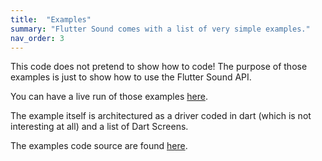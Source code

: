 ```yaml
---
title:  "Examples"
summary: "Flutter Sound comes with a list of very simple examples."
nav_order: 3
---
```


This code does not pretend to show how to code! The purpose of those examples is just to show how to use the Flutter Sound API.

You can have a live run of those examples [here](/live/index.html).

The example itself is architectured as a driver coded in dart (which is not interesting at all)
and a list of Dart Screens. 

The examples code source are found [here](https://github.com/Canardoux/taudio/tree/master/example/lib).